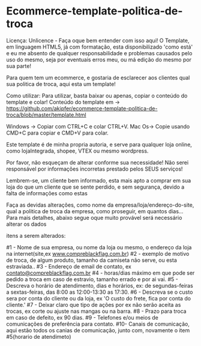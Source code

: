 # Ecommerce-template-politica-de-troca

Licença: Unlicence - Faça oque bem entender com isso aqui! O Template, em linguagem HTML5, já com formatação, esta disponibilizado 'como está' e eu me absento de qualquer responsabilidade e problemas causados pelo uso do mesmo, seja por eventuais erros meu, ou má edição do mesmo por sua parte!

Para quem tem um ecommerce, e gostaria de esclarecer aos clientes qual sua politica de troca, aqui esta um template!

Como utilizar: Para utilizar, basta baixar ou apenas, copiar o conteúdo do template e colar!
Conteúdo do template em -> https://github.com/akipfer/ecommerce-template-politica-de-troca/blob/master/template.html

Windows -> Copiar com CTRL+C e colar CTRL+V.
Mac Os->   Copie usando CMD+C para copiar e CMD+V para colar.


Este template é de minha propria autoria, e serve para qualquer loja online, como lojaIntegrada, shopee, VTEX ou mesmo wordpress.

Por favor, não esqueçam de alterar conforme sua necessidade! Não serei responsável por informações incorretas prestado pelos SEUS serviços!

Lembrem-se, um cliente bem informado, esta mais apto a comprar em sua loja do que um cliente que se sente perdido, e
sem segurança, devido a falta de informações como estas

Faça as devidas alterações, como nome da empresa/loja/endereço-do-site,  qual a politica de troca da empresa, como proseguir, em quantos dias... Para mais detalhes, abaixo segue oque muito provável será necessário alterar os dados

itens a serem alterados:

 #1 - Nome de sua empresa, ou nome da loja ou mesmo, o endereço da loja na internet(site,ex www.compreblackflag.com.br)
 #2 - exemplo de motivo de troca, de algum produto, tamanho da camiseta não serve, ou esta estraviada..
 #3 - Endereço de email de contato, ex contato@compreblackflag.com.br
 #4 - horas/dias máximo em que pode ser pedido a troca em caso de estravio, tamanho errado e por ai vai.
 #5 - Descreva o horário de atendimento, dias e horários, ex: de segundas-feiras a sextas-feiras, das 8:00 as 12:00-13:30 as 17:30. 
 #6 - Descreva se o custo sera por conta do cliente ou da loja, ex 'O custo do frete, fica por conta do cliente.'
 #7 - Deixar claro que tipo de ações por ex não serão aceita as trocas, ex corte ou ajuste nas mangas ou na barra.
 #8 - Prazo para troca em caso de defeito, ex 90 dias.
 #9 - Telefones e/ou meios de comunicações de preferência para contato.
#10-  Canais de comunicação, aqui estão todos os canias de comunicação, junto com, novamente o item #5(horario de atendimeto)
